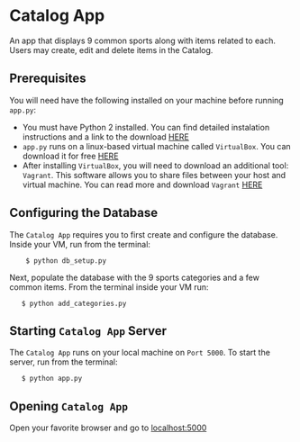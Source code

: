# Catalog App

An app that displays 9 common sports along with items related to each.  Users may create, edit and delete items in the Catalog.

## Prerequisites

You will need have the following installed on your machine before running ```app.py```: 

- You must have Python 2 installed.  You can find detailed instalation instructions and a link to the download [HERE](https://www.python.org/downloads/)
- ```app.py``` runs on a linux-based virtual machine called ```VirtualBox```.  You can download it for free [HERE](https://www.virtualbox.org/wiki/Download_Old_Builds_5_1)
- After installing ```VirtualBox```, you will need to download an additional tool: ```Vagrant```.  This software allows you to share files between your host and virtual machine.  You can read more and download ```Vagrant``` [HERE](https://www.vagrantup.com/downloads.html)

## Configuring the Database

The ```Catalog App``` requires you to first create and configure the database.  Inside your VM, run from the terminal:

        $ python db_setup.py

Next, populate the database with the 9 sports categories and a few common items.  From the terminal inside your VM run: 

       $ python add_categories.py
       
## Starting ```Catalog App``` Server

The ```Catalog App``` runs on your local machine on ```Port 5000```.  To start the server, run from the terminal:

       $ python app.py

## Opening ```Catalog App```

Open your favorite browser and go to [localhost:5000](localhost:5000)

